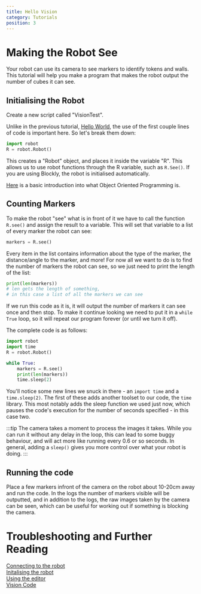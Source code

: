 ```yaml
---
title: Hello Vision
category: Tutorials
position: 3
---
```

# Making the Robot See

Your robot can use its camera to see markers to identify tokens and walls. This tutorial will help you make a program that makes the robot output the number of cubes it can see.

## Initialising the Robot

Create a new script called "VisionTest".

Unlike in the previous tutorial, [Hello World](/docs/hello-world.md), the use of the first couple lines of code is important here. So let's break them down:

```python
import robot
R = robot.Robot()
```

This creates a "Robot" object, and places it inside the variable "R". This allows us to use robot functions through the R variable, such as `R.See()`. If you are using Blockly, the robot is initialised automatically.

[Here](https://www.makeuseof.com/tag/object-oriented-programming-explained/) is a basic introduction into what Object Oriented Programming is.

## Counting Markers

To make the robot "see" what is in front of it we have to call the function `R.see()` and assign the result to a variable. This will set that variable to a list of every marker the robot can see:

```python
markers = R.see()
```

Every item in the list contains information about the type of the marker, the distance/angle to the marker, and more! For now all we want to do is to find the number of markers the robot can see, so we just need to print the length of the list:

```python
print(len(markers))  
# len gets the length of something,
# in this case a list of all the markers we can see
```

If we run this code as it is, it will output the number of markers it can see once and then stop. To make it continue looking we need to put it in a `while True` loop, so it will repeat our program forever (or until we turn it off).

The complete code is as follows:

```python
import robot
import time
R = robot.Robot()

while True:
    markers = R.see()
    print(len(markers))
    time.sleep(2)
```

You'll notice some new lines we snuck in there - an `import time` and a `time.sleep(2)`. The first of these adds another toolset to our code, the `time` library. This most notably adds the sleep function we used just now, which pauses the code's execution for the number of seconds specified - in this case two. 

:::tip
The camera takes a moment to process the images it takes. While you can run it without any delay in the loop, this can lead to some buggy behaviour, and will act more like running every 0.6 or so seconds. In general, adding a `sleep()` gives you more control over what your robot is doing.
:::

## Running the code

Place a few markers infront of the camera on the robot about 10-20cm away and run the code. In the logs the number of markers visible will be outputted, and in addition to the logs, the raw images taken by the camera can be seen, which can be useful for working out if something is blocking the camera.

# Troubleshooting and Further Reading

[Connecting to the robot](/docs/connecting.md) <br>
[Initalising the robot](/docs/init-robot.md)<br>
[Using the editor](/docs/editor.md) <br>
[Vision Code](/docs/vision.md)